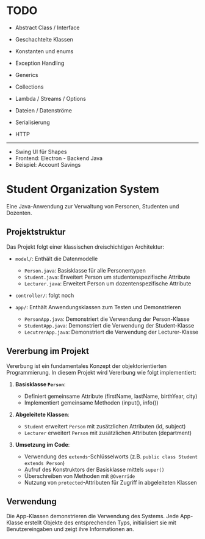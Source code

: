 # TODO
 - Abstract Class / Interface
 - Geschachtelte Klassen
 - Konstanten und enums

 - Exception Handling
 - Generics
 - Collections

 - Lambda / Streams / Options
 - Dateien / Datenströme
 - Serialisierung
 
 - HTTP
----

 - Swing UI für Shapes
 - Frontend: Electron - Backend Java
 - Beispiel: Account Savings


# Student Organization System

Eine Java-Anwendung zur Verwaltung von Personen, Studenten und Dozenten.

## Projektstruktur

Das Projekt folgt einer klassischen dreischichtigen Architektur:

- `model/`: Enthält die Datenmodelle
  - `Person.java`: Basisklasse für alle Personentypen
  - `Student.java`: Erweitert Person um studentenspezifische Attribute
  - `Lecturer.java`: Erweitert Person um dozentenspezifische Attribute

- `controller/`: folgt noch

- `app/`: Enthält Anwendungsklassen zum Testen und Demonstrieren
  - `PersonApp.java`: Demonstriert die Verwendung der Person-Klasse
  - `StudentApp.java`: Demonstriert die Verwendung der Student-Klasse
  - `LecutrerApp.java`: Demonstriert die Verwendung der Lecturer-Klasse

## Vererbung im Projekt

Vererbung ist ein fundamentales Konzept der objektorientierten Programmierung. In diesem Projekt wird Vererbung wie folgt implementiert:

1. **Basisklasse `Person`**:
   - Definiert gemeinsame Attribute (firstName, lastName, birthYear, city)
   - Implementiert gemeinsame Methoden (input(), info())

2. **Abgeleitete Klassen**:
   - `Student` erweitert `Person` mit zusätzlichen Attributen (id, subject)
   - `Lecturer` erweitert `Person` mit zusätzlichen Attributen (department)

3. **Umsetzung im Code**:
   - Verwendung des `extends`-Schlüsselworts (z.B. `public class Student extends Person`)
   - Aufruf des Konstruktors der Basisklasse mittels `super()`
   - Überschreiben von Methoden mit `@Override`
   - Nutzung von `protected`-Attributen für Zugriff in abgeleiteten Klassen

## Verwendung

Die App-Klassen demonstrieren die Verwendung des Systems. Jede App-Klasse erstellt Objekte des entsprechenden Typs, initialisiert sie mit Benutzereingaben und zeigt ihre Informationen an.